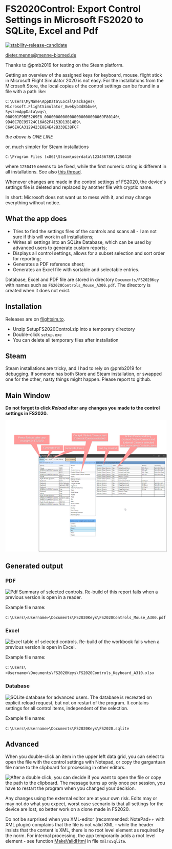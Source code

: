 # FS2020Control: Export Control Settings in Microsoft FS2020 to SQLite, Excel and Pdf

[![stability-release-candidate](https://img.shields.io/badge/stability-pre--release-48c9b0.svg)](https://github.com/mkenney/software-guides/blob/master/STABILITY-BADGES.md#release-candidate)

[dieter.menne\@menne-biomed.de](mailto:dieter.menne@menne-biomed.de)

Thanks to @pmb2019 for testing on the Steam platform.

Getting an overview of the assigned keys for keyboard, mouse, flight stick in Microsoft 
Flight Simulator 2020 is not easy. For the installations from the Microsoft Store, 
the local copies of the control settings can be found in a file with a path like:

    C:\Users\MyName\AppData\Local\Packages\
    Microsoft.FlightSimulator_8wekyb3d8bbwe\
    SystemAppData\wgs\
    000901F9BE5269E8_00000000000000000000000069F80140\
    9D40C7EC95724C16A62F4153D13B14B9\
    C6A6EACA3129423E8E4E42B33DE3BFCF

*the above is ONE LINE*

or, much simpler for Steam installations

    C:\Program Files (x86)\Steam\userdata\123456789\1250410

where `1250410` seems to be fixed, while the first numeric string is different in 
all installations. See also [this thread](https://forums.flightsimulator.com/t/where-can-i-save-the-control-profile-settings-file/347750/2).

Whenever changes are made in the control settings of FS2020, the device's settings file 
is deleted and replaced by another file with cryptic name.

In short: Microsoft does not want us to mess with it, and may change everything without notice.

## What the app does

-   Tries to find the settings files of the controls and scans all - I am not sure if this will work in all installations;
-   Writes all settings into an SQLite Database, which can be used by advanced users to generate custom reports;
-   Displays all control settings, allows for a subset selection and sort order for reporting;
-   Generates a PDF reference sheet;
-   Generates an Excel file with sortable and selectable entries.

Database, Excel and PDF file are stored in directory `Documents/FS2020Key` 
with names such as `FS2020Controls_Mouse_A300.pdf`. The directory is created when it does not exist.

## Installation

Releases are on [flightsim.to](https://flightsim.to/d/dmenne/fs2020-control).

- Unzip SetupFS2020Control.zip into a temporary directory
- Double-click `setup.exe`
- You can delete all temporary files after installation

## Steam

Steam installations are tricky, and I had to rely on @pmb2019 for debugging. If someone has both Store and 
Steam installation, or swapped one for the other, nasty things might happen. Please report to github.

## Main Window

**Do not forget to click *Reload* after any changes you made to the control settings in FS2020.**

![FS2020 Main Window. By default, debug items are hidden.](png/FS2020App.png)

## Generated output

### PDF

![Pdf Summary of selected controls. Re-build of this report fails when a 
previous version is open in a reader.](png/FS2020Pdf.png)

Example file name:

`C:\Users\<Username>\Documents\FS2020Keys\FS2020Controls_Mouse_A300.pdf`

### Excel

![Excel table of selected controls. Re-build of the workbook fails when a 
previous version is open in Excel.](png/FS2020Excel.png)

Example file name: 

`C:\Users\<Username>\Documents\FS2020Keys\FS2020Controls_Keyboard_A310.xlsx`

### Database

![SQLite database for advanced users. The database is recreated on explicit 
reload request, but not on restart of the program. It contains settings for all 
control items, independent of the selection.](png/FS2020SQLite.png)

Example file name: 

`C:\Users\<Username>\Documents\FS2020Keys\FS2020.sqlite`

## Advanced 

When you double-click an item in the upper left data grid, you can select to open the file 
with the control settings with Notepad, or copy the gargantuan file name to the clipboard 
for processing in other editors. 


![After a double click, you can decide if you want to open the file or copy the path to the clipboard. 
The message turns up only once per session, 
you have to restart the program when you changed your decision.](png/FS2020DoubleClick.png)

Any changes using the external editor are at your own risk. Edits may or may not 
do what you expect, worst case scenario is that all settings for the device are lost, 
so better work on a clone made in FS2020.

Do not be surprised when you XML-editor (recommended: NotePad++ with XML plugin) complains 
that the file is not valid XML - 
while the header insists that the content is XML, there is no root level element as 
required by the norm. For internal processing, the app temporarily adds a root 
level element - see function [MakeValidHtml](https://github.com/dmenne/FS2020Control/blob/76a26385f2830040c2a71d4f0432f3f2f18848a5/FS2020Control/XmlToSqlite.cs#L147-L159) in file `XmlToSqlite`.

